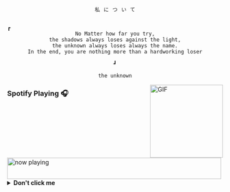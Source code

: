 

<div align="center">

```
私⠀に⠀つ⠀い⠀て
```
```

┏                                                                        
No Matter how far you try,
the shadows always loses against the light,
the unknown always loses always the name.
In the end, you are nothing more than a hardworking loser
                                                                        ┛

```
```
the unknown
```

</div>

<img align="right" alt="GIF" height="170px" src="https://media.giphy.com/media/J5B1Y8QZnzXXbLQIBu/giphy.gif" />

### Spotify Playing 🎧
<!--[![spotify-github-profile](https://spotify-github-profile.vercel.app/api/view?uid=31vfdp4tew6j54i3mdf57bl3zsoa&cover_image=true&theme=novatorem&bar_color=53b14f&bar_color_cover=true)](https://spotify-github-profile.vercel.app/api/view?uid=31vfdp4tew6j54i3mdf57bl3zsoa&redirect=true)-->
<img src="https://spotify-badge-n1ght420.vercel.app/api/now-playing.svg" width="500" height="50" alt="now playing">

<details>
  <summary><b>Don't click me</b></summary>

## About Me
I am a Computer Science and Data Science student, I am interested in computer science and tend to have a habit of trying new things related to my expertise. I also like to read both books and articles about psychology and computers, it is very interesting for me to know how people think and I wonder if I can implement it in my programs

</details>
